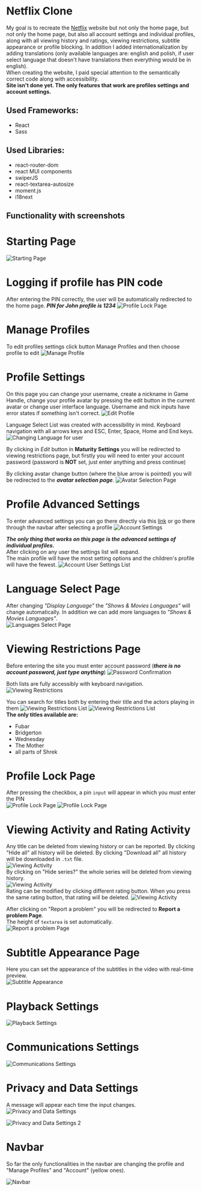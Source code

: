 # Netflix Clone

My goal is to recreate the [Netflix](https://www.netflix.com) website but not only the home page, but not only the home page, but also all account settings and individual profiles, along with all viewing history and ratings, viewing restrictions, subtitle appearance or profile blocking. In addition I added internationalization by adding translations (only available languages are: english and polish, if user select language that doesn't have translations then everything would be in english).  
When creating the website, I paid special attention to the semantically correct code along with accessibility.  
**Site isn't done yet. The only features that work are profiles settings and account settings.**

## Used Frameworks:

- React
- Sass

## Used Libraries:

- react-router-dom
- react MUI components
- swiperJS
- react-textarea-autosize
- moment.js
- i18next

## Functionality with screenshots

# Starting Page

![Starting Page](/public/screenshots/profil-select.png)

# Logging if profile has PIN code

After entering the PIN correctly, the user will be automatically redirected to the home page. **_PIN for John profile is 1234_**
![Profile Lock Page](/public/screenshots/PIN.png)

# Manage Profiles

To edit profiles settings click button Manage Profiles and then choose profile to edit
![Manage Profile](/public/screenshots/manage-profiles.png)

# Profile Settings

On this page you can change your username, create a nickname in Game Handle, change your profile avatar by pressing the edit button in the current avatar or change user interface language. Username and nick inputs have error states if something isn't correct.
![Edit Profile](/public/screenshots/profile-settings.png)

Language Select List was created with accessibility in mind. Keyboard navigation with all arrows keys and ESC, Enter, Space, Home and End keys.
![Changing Language for user](/public/screenshots/profile-language-select.png)

By clicking in _Edit_ button in **Maturity Settings** you will be redirected to viewing restrictions page, but firstly you will need to enter your account password (password is **NOT** set, just enter anything and press continue)

By clicking avatar change button (where the blue arrow is pointed) you will be redirected to the **_avatar selection page_**.
![Avatar Selection Page](/public/screenshots/profile-select-avatar.png)

# Profile Advanced Settings

To enter advanced settings you can go there directly via this [link](https://clone-netflix-213214.netlify.app/account) or go there through the navbar after selecting a profile
![Account Settings](/public/screenshots/account-settings.png)

**_The only thing that works on this page is the advanced settings of individual profiles._**  
After clicking on any user the settings list will expand.  
The main profile will have the most setting options and the children's profile will have the fewest.
![Account User Settings List](/public/screenshots/profile-advanced-settings.png)

# Language Select Page

After changing _"Display Language"_ the _"Shows & Movies Languages"_ will change automatically. In addition we can add more languages to _"Shows & Movies Languages"_.  
![Languages Select Page](/public/screenshots/language-select.png)

# Viewing Restrictions Page

Before entering the site you must enter account password (**_there is no account password, just type anything_**)
![Password Confirmation](/public/screenshots/password-confirmation.png)

Both lists are fully accessibly with keyboard navigation.
![Viewing Restrictions](/public/screenshots/viewing-restriction.png)

You can search for titles both by entering their title and the actors playing in them
![Viewing Restrictions List](/public/screenshots/viewing-restriction-list.png)
![Viewing Restrictions List](/public/screenshots/viewing-restriction-list-by-actor.png)  
**The only titles available are:**

- Fubar
- Bridgerton
- Wednesday
- The Mother
- all parts of Shrek

# Profile Lock Page

After pressing the checkbox, a pin `input` will appear in which you must enter the PIN  
![Profile Lock Page](/public/screenshots/profile-lock.png)
![Profile Lock Page](/public/screenshots/profile-lock-tooltip.png)

# Viewing Activity and Rating Activity

Any title can be deleted from viewing history or can be reported. By clicking "Hide all" all history will be deleted. By clicking "Download all" all history will be downloaded in `.txt` file.  
![Viewing Activity](/public/screenshots/viewing-activity.png)  
By clicking on "Hide series?" the whole series will be deleted from viewing history.  
![Viewing Activity](/public/screenshots/viewing-activity-hide-series.png)  
Rating can be modified by clicking different rating button. When you press the same rating button, that rating will be deleted.
![Viewing Activity](/public/screenshots/rating-activity.png)

After clicking on "Report a problem" you will be redirected to **Report a problem Page**.  
The height of `textarea` is set automatically.  
![Report a problem Page](/public/screenshots/report-problem.png)

# Subtitle Appearance Page

Here you can set the appearance of the subtitles in the video with real-time preview.  
![Subtitle Appearance](/public/screenshots/subtitles-appearance.png)

# Playback Settings

![Playback Settings](/public/screenshots/playback-settings.png)

# Communications Settings

![Communications Settings](/public/screenshots/communications-settings.png)

# Privacy and Data Settings

A message will appear each time the input changes.
![Privacy and Data Settings](/public/screenshots/privacy-data-settings.png)

![Privacy and Data Settings 2](/public/screenshots/privacy-data-settings_2.png)

# Navbar

So far the only functionalities in the navbar are changing the profile and "Manage Profiles" and "Account" (yellow ones).

![Navbar](/public/screenshots/navbar-profiles-settings.png)
